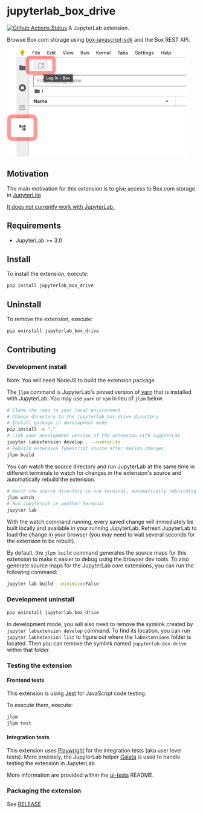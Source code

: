 # jupyterlab_box_drive

[![Github Actions Status](https://github.com/tanaga9/jupyterlab-box-drive/workflows/Build/badge.svg)](https://github.com/tanaga9/jupyterlab-box-drive/actions/workflows/build.yml)
A JupyterLab extension.

Browse Box.com storage using [box-javascript-sdk](https://github.com/box-community/box-javascript-sdk) and the Box REST API.

![How to use](how_to_use.drawio.png)

## Motivation

The main motivation for this extension is to give access to Box.com storage in [JupyterLite](https://github.com/jupyterlite/jupyterlite)

[It does not currently work with JupyterLab.](https://discourse.jupyter.org/t/what-is-the-correct-generic-way-to-generate-a-path-url-to-a-static-resource-that-an-extention-has/21228?u=tanaga9)

## Requirements

- JupyterLab >= 3.0

## Install

To install the extension, execute:

```bash
pip install jupyterlab_box_drive
```

## Uninstall

To remove the extension, execute:

```bash
pip uninstall jupyterlab_box_drive
```

## Contributing

### Development install

Note: You will need NodeJS to build the extension package.

The `jlpm` command is JupyterLab's pinned version of
[yarn](https://yarnpkg.com/) that is installed with JupyterLab. You may use
`yarn` or `npm` in lieu of `jlpm` below.

```bash
# Clone the repo to your local environment
# Change directory to the jupyterlab_box_drive directory
# Install package in development mode
pip install -e "."
# Link your development version of the extension with JupyterLab
jupyter labextension develop . --overwrite
# Rebuild extension Typescript source after making changes
jlpm build
```

You can watch the source directory and run JupyterLab at the same time in different terminals to watch for changes in the extension's source and automatically rebuild the extension.

```bash
# Watch the source directory in one terminal, automatically rebuilding when needed
jlpm watch
# Run JupyterLab in another terminal
jupyter lab
```

With the watch command running, every saved change will immediately be built locally and available in your running JupyterLab. Refresh JupyterLab to load the change in your browser (you may need to wait several seconds for the extension to be rebuilt).

By default, the `jlpm build` command generates the source maps for this extension to make it easier to debug using the browser dev tools. To also generate source maps for the JupyterLab core extensions, you can run the following command:

```bash
jupyter lab build --minimize=False
```

### Development uninstall

```bash
pip uninstall jupyterlab_box_drive
```

In development mode, you will also need to remove the symlink created by `jupyter labextension develop`
command. To find its location, you can run `jupyter labextension list` to figure out where the `labextensions`
folder is located. Then you can remove the symlink named `jupyterlab-box-drive` within that folder.

### Testing the extension

#### Frontend tests

This extension is using [Jest](https://jestjs.io/) for JavaScript code testing.

To execute them, execute:

```sh
jlpm
jlpm test
```

#### Integration tests

This extension uses [Playwright](https://playwright.dev/docs/intro/) for the integration tests (aka user level tests).
More precisely, the JupyterLab helper [Galata](https://github.com/jupyterlab/jupyterlab/tree/master/galata) is used to handle testing the extension in JupyterLab.

More information are provided within the [ui-tests](./ui-tests/README.md) README.

### Packaging the extension

See [RELEASE](RELEASE.md)
